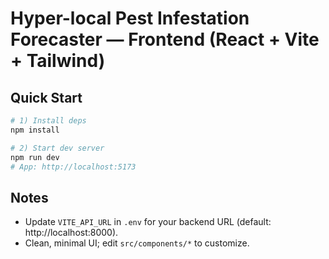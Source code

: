 
# Hyper-local Pest Infestation Forecaster — Frontend (React + Vite + Tailwind)

## Quick Start
```bash
# 1) Install deps
npm install

# 2) Start dev server
npm run dev
# App: http://localhost:5173
```

## Notes
- Update `VITE_API_URL` in `.env` for your backend URL (default: http://localhost:8000).
- Clean, minimal UI; edit `src/components/*` to customize.
